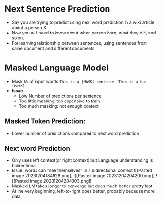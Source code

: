 # Next Sentence Prediction
- Say you are trying to predict using next word prediction in a wiki article about a person X. 
- Now you will need to know about when person born, what they did, and so on.
- For learning relationship between sentences, using sentences from same document and different documents
# Masked Language Model
- Mask `k%` of input words
`This is a [MASK] sentence. This is a bad [MASK].`
- **Issue**
	- Low Number of predictions per sentence
	- Too little masking: too expensive to train
	- Too much masking: not enough context
## Masked Token Prediction: 
- Lower number of predictions compared to next word prediction
##  Next word Prediction
- Only uses left context(or right context) but Language understanding is bidirectional 
- Issue: words can "see themselves" in a bidirectional context
![[Pasted image 20231204184928.png]]
![[Pasted image 20231204204200.png]]
![[Pasted image 20231204204303.png]]
- Masked LM takes longer to converge but does much better pretty fast
- At the very beginning, left-to-right does better, probably because more data